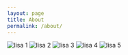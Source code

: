 ```yaml
---
layout: page
title: About
permalink: /about/
---
```


<img src="/lisaskates/images/9fa435f022d1616946ebf85da4db7478.jpg.jpg" alt="lisa 1">
<img src="/lisaskates/images/Lisa+Rinna+Stars+Brent+Shapiro+Foundation+axDlt-Zjog3l.jpg.jpg" alt="lisa 2">
<img src="/lisaskates/images/Lisa-Rinna.jpg.jpg" alt="lisa 3">
<img src="/lisaskates/images/kurzhaarfrisuren-bilder-galerie-in-kurzhaarfrisuren-ab-40-mode.jpg.jpg" alt="lisa 4">
<img src="/lisaskates/images/softcup-beauty-retreat-with-zing-vodka-cocktails---day-2.jpg" alt="lisa 5">

